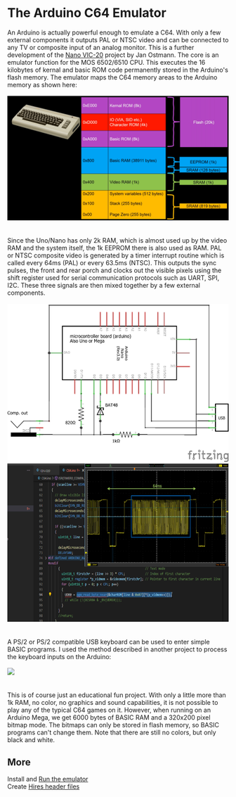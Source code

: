 # The Arduino C64 Emulator
An Arduino is actually powerful enough to emulate a C64. With only a few external components it outputs PAL or NTSC video and can be connected to any TV or composite input of an analog monitor. This is a further development of the [Nano VIC-20](https://create.arduino.cc/projecthub/janost/the-nano-vic-20-e37b39?ref=user&ref_id=505&offset=0) project by Jan Ostmann. 
The core is an emulator function for the MOS 6502/6510 CPU. This executes the 16 kilobytes of kernal and basic ROM code permanently stored in the Arduino's flash memory. The emulator maps the C64 memory areas to the Arduino memory as shown here:
\
\
<img src="memorymap.png" alt="Memory Mapping Between C64 and Arduino" width="640"> 
\
\
\
Since the Uno/Nano has only 2k RAM, which is almost used up by the video RAM and the system itself, the 1k EEPROM there is also used as RAM.
PAL or NTSC composite video is generated by a timer interrupt routine which is called every 64ms (PAL) or every 63.5ms (NTSC). This outputs the sync pulses, the front and rear porch and clocks out the visible pixels using the shift register used for serial communication protocols such as UART, SPI, I2C. These three signals are then mixed together by a few external components.
\
\
<img src="schematic/C64_schem.jpg" alt="Schematic" width="640" height="360">  <img src="composite.png" alt="Composite signal" width="640" height ="360">
\
\
\
A PS/2 or PS/2 compatible USB keyboard can be used to enter simple BASIC programs. I used the method described in another project to process the keyboard inputs on the Arduino: 
\
\
<img src="typing.png" width="640">
\
\
\
This is of course just an educational fun project. With only a little more than 1k RAM, no color, no graphics and sound capabilities, it is not possible to play any of the typical C64 games on it. However, when running on an Arduino Mega, we get 6000 bytes of BASIC RAM and a 320x200 pixel bitmap mode. The bitmaps can only be stored in flash memory, so BASIC programs can't change them. Note that there are still no colors, but only black and white.
## More
Install and [Run the emulator](C64/README.md)
\
Create [Hires header files](Hires/README.md)



